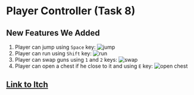 # Player Controller (Task 8)

## New Features We Added

1. Player can jump using `Space` key:
   ![jump](gifs/jump.gif)
2. Player can run using `Shift` key:
   ![run](gifs/run.gif)
3. Player can swap guns using `1` and `2` keys:
   ![swap](gifs/swap.gif)
4. Player can open a chest if he close to it and using `E` key:
   ![open chest](gifs/open_chest.git.gif)

## [Link to Itch](https://shoot-for-the-sky.itch.io/player-controller)

